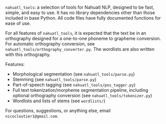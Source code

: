 `nahuatl_tools`: a selection of tools for Nahuatl NLP, designed to be fast, simple, and easy to use. It has no library dependencies other than those included in base Python. All code files have fully documented functions for ease of use.

For all features of `nahuatl_tools`, it is expected that the text be in an orthography designed for a one-to-one phoneme to grapheme conversion. For automatic orthography conversion, see `nahuatl_tools/orthography_converter.py`. The wordlists are also written with this orthography.

Features:
- Morphological segmentation (see `nahuatl_tools/parse.py`)
- Stemming (see `nahuatl_tools/parse.py`)
- Part-of-speech tagging (see `nahuatl_tools/pos_tagger.py`)
- Full text tokenization/morpheme segmentation pipeline, including optional orthography conversion (see `nahuatl_tools/tokenizer.py`)
- Wordlists and lists of stems (see `wordlists/`)

For questions, suggestions, or anything else, email `nicocloutier1@gmail.com`.